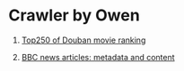 # Crawler by Owen
1. [Top250 of Douban movie ranking](./DoubanMovieTop250)

2. [BBC news articles: metadata and content](./BBCnews)

